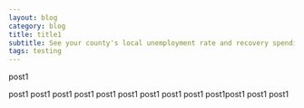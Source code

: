 ```yaml
---
layout: blog
category: blog
title: title1
subtitle: See your county's local unemployment rate and recovery spending
tags: testing
---
```

post1

post1
post1
post1
post1
post1
post1
post1
post1
post1
post1post1
post1
post1